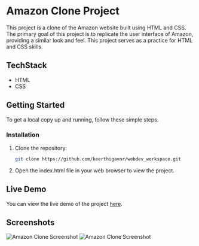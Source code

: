 # Amazon Clone Project

This project is a clone of the Amazon website built using HTML and CSS. The primary goal of this project is to replicate the user interface of Amazon, providing a similar look and feel. This project serves as a practice for HTML and CSS skills.

## TechStack
- HTML
- CSS

## Getting Started
To get a local copy up and running, follow these simple steps.

### Installation
1. Clone the repository:
   ```sh
   git clone https://github.com/keerthigavnr/webdev_workspace.git
   
2. Open the index.html file in your web browser to view the project.

## Live Demo
You can view the live demo of the project [here](https://keerthigaamazonclone.netlify.app/).

## Screenshots
![Amazon Clone Screenshot](amazon_clone/amazoncloness1.png)
![Amazon Clone Screenshot](amazon_clone/amazoncloness2.png)
